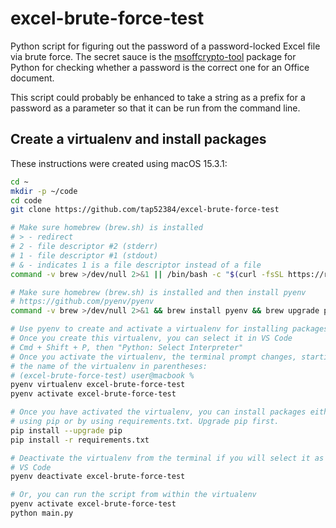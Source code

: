 # excel-brute-force-test

Python script for figuring out the password of a password-locked Excel file via
brute force. The secret sauce is the [msoffcrypto-tool](https://msoffcrypto-tool.readthedocs.io/en/latest/index.html#id1) package for Python for checking whether a password is the correct
one for an Office document.

This script could probably be enhanced to take a string as a prefix for a password
as a parameter so that it can be run from the command line.

## Create a virtualenv and install packages

These instructions were created using macOS 15.3.1:

```bash
cd ~
mkdir -p ~/code
cd code
git clone https://github.com/tap52384/excel-brute-force-test

# Make sure homebrew (brew.sh) is installed
# > - redirect
# 2 - file descriptor #2 (stderr)
# 1 - file descriptor #1 (stdout)
# & - indicates 1 is a file descriptor instead of a file
command -v brew >/dev/null 2>&1 || /bin/bash -c "$(curl -fsSL https://raw.githubusercontent.com/Homebrew/install/HEAD/install.sh)"

# Make sure homebrew (brew.sh) is installed and then install pyenv
# https://github.com/pyenv/pyenv
command -v brew >/dev/null 2>&1 && brew install pyenv && brew upgrade pyenv

# Use pyenv to create and activate a virtualenv for installing packages
# Once you create this virtualenv, you can select it in VS Code
# Cmd + Shift + P, then "Python: Select Interpreter"
# Once you activate the virtualenv, the terminal prompt changes, starting with
# the name of the virtualenv in parentheses:
# (excel-brute-force-test) user@macbook %
pyenv virtualenv excel-brute-force-test
pyenv activate excel-brute-force-test

# Once you have activated the virtualenv, you can install packages either directly
# using pip or by using requirements.txt. Upgrade pip first.
pip install --upgrade pip
pip install -r requirements.txt

# Deactivate the virtualenv from the terminal if you will select it as the interpreter within
# VS Code
pyenv deactivate excel-brute-force-test

# Or, you can run the script from within the virtualenv
pyenv activate excel-brute-force-test
python main.py
```
